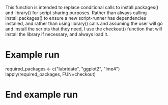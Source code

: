 This function is intended to replace conditional calls to install.packages()
and library() for script sharing purposes. Rather than always calling
install.packages() to ensure a new script-runner has dependencies installed,
and rather than using library() calls and assuming the user will go and
install the scripts that they need, I use the checkout() function that will 
install the library if necessary, and always load it.

# Example run

required_packages <- c("lubridate", "ggplot2", "lme4")
lapply(required_packages, FUN=checkout)

# End example run
